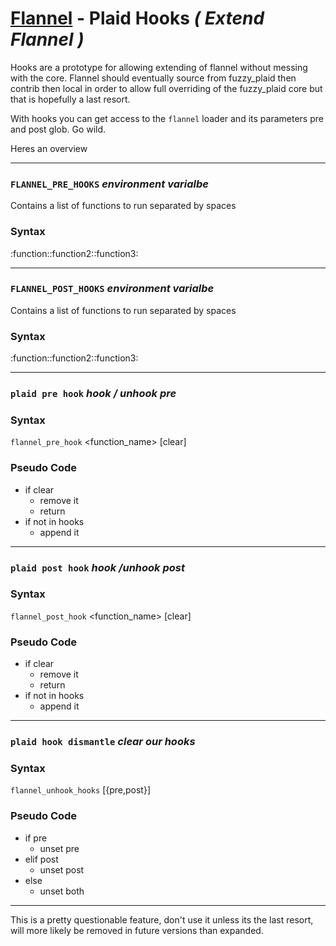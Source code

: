 # [Flannel][readme-md] - Plaid Hooks *( Extend Flannel )*

Hooks are a prototype for allowing extending of flannel without messing with the core. Flannel should eventually source from fuzzy_plaid then contrib then local in order to allow full overriding of the fuzzy_plaid core but that is hopefully a last resort.

With hooks you can get access to the `flannel` loader and its parameters pre and post glob. Go wild.

Heres an overview

---

### `FLANNEL_PRE_HOOKS` *environment varialbe*
  
Contains a list of functions to run separated by spaces

### Syntax

:function::function2::function3:

---

### `FLANNEL_POST_HOOKS` *environment varialbe*
  
Contains a list of functions to run separated by spaces

### Syntax

:function::function2::function3:

---

### `plaid pre hook` *hook / unhook pre*

### Syntax

`flannel_pre_hook` <function_name> [clear]

### Pseudo Code

- if clear
  - remove it
  - return
- if not in hooks
  - append it

---

### `plaid post hook` *hook /unhook post*

### Syntax

`flannel_post_hook` <function_name> [clear]

### Pseudo Code

- if clear
  - remove it
  - return
- if not in hooks
  - append it

---

### `plaid hook dismantle` *clear our hooks*

### Syntax

`flannel_unhook_hooks` [{pre,post}]

### Pseudo Code

- if pre
  - unset pre
- elif post
  - unset post
- else
  - unset both

---

This is a pretty questionable feature, don't use it unless its the last resort, will more likely be removed in future versions than expanded.

[readme-md]: ../README.md "Flannel Readme"